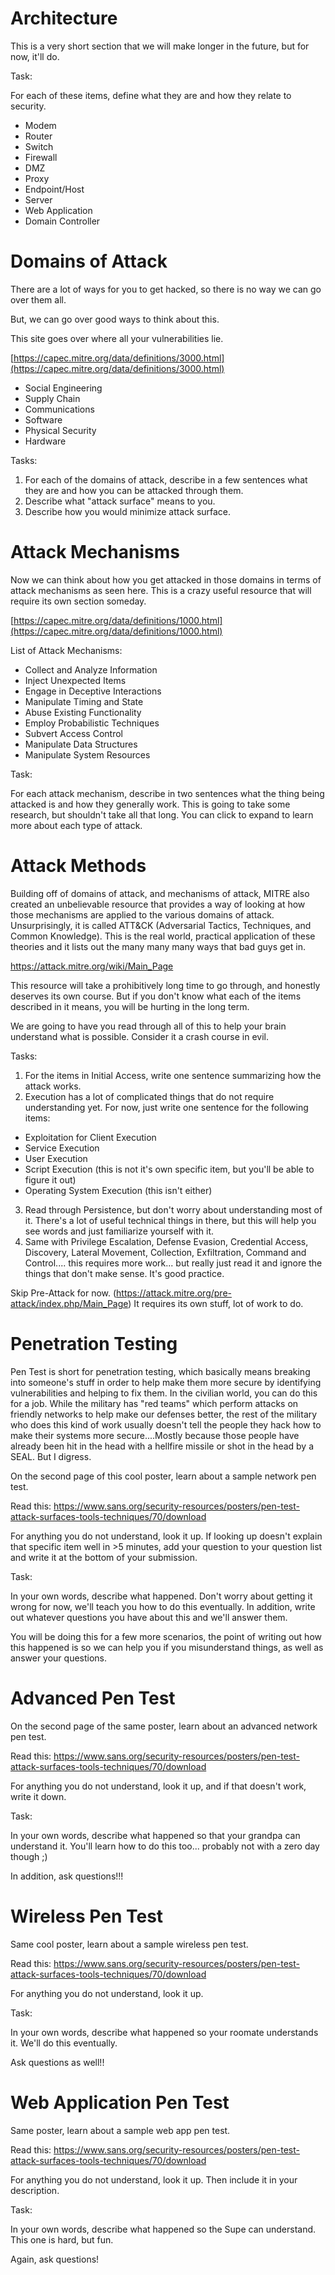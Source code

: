 # Architecture

This is a very short section that we will make longer in the future, but for now, it'll do.

Task: 

For each of these items, define what they are and how they relate to security.

* Modem
* Router
* Switch
* Firewall
* DMZ
* Proxy
* Endpoint/Host
* Server
* Web Application
* Domain Controller

# Domains of Attack
There are a lot of ways for you to get hacked, so there is no way we can go over them all. 

But, we can go over good ways to think about this. 

This site goes over where all your vulnerabilities lie.

[https://capec.mitre.org/data/definitions/3000.html](https://capec.mitre.org/data/definitions/3000.html)

* Social Engineering
* Supply Chain
* Communications
* Software
* Physical Security
* Hardware

Tasks: 

1. For each of the domains of attack, describe in a few sentences what they are and how you can be attacked through them.
2. Describe what "attack surface" means to you.
3. Describe how you would minimize attack surface.

# Attack Mechanisms


Now we can think about how you get attacked in those domains in terms of attack mechanisms as seen here. This is a crazy useful resource that will require its own section someday.

[https://capec.mitre.org/data/definitions/1000.html](https://capec.mitre.org/data/definitions/1000.html)

List of Attack Mechanisms:

* Collect and Analyze Information 
* Inject Unexpected Items 
* Engage in Deceptive Interactions 
* Manipulate Timing and State
* Abuse Existing Functionality
* Employ Probabilistic Techniques 
* Subvert Access Control 
* Manipulate Data Structures 
* Manipulate System Resources 

Task: 

For each attack mechanism, describe in two sentences what the thing being attacked is and how they generally work. This is going to take some research, but shouldn't take all that long. You can click to expand to learn more about each type of attack. 

# Attack Methods

Building off of domains of attack, and mechanisms of attack, MITRE also created an unbelievable resource that provides a way of looking at how those mechanisms are applied to the various domains of attack. Unsurprisingly, it is called ATT&CK (Adversarial Tactics, Techniques, and Common Knowledge). This is the real world, practical application of these theories and it lists out the many many many ways that bad guys get in. 

https://attack.mitre.org/wiki/Main_Page

This resource will take a prohibitively long time to go through, and honestly deserves its own course. But if you don't know what each of the items described in it means, you will be hurting in the long term.

We are going to have you read through all of this to help your brain understand what is possible. Consider it a crash course in evil.

Tasks:

1. For the items in Initial Access, write one sentence summarizing how the attack works. 
2. Execution has a lot of complicated things that do not require understanding yet. For now, just write one sentence for the following items:
* Exploitation for Client Execution
* Service Execution
* User Execution
* Script Execution (this is not it's own specific item, but you'll be able to figure it out)
* Operating System Execution (this isn't either)

3. Read through Persistence, but don't worry about understanding most of it. There's a lot of useful technical things in there, but this will help you see words and just familiarize yourself with it.
4. Same with Privilege Escalation, Defense Evasion, Credential Access, Discovery, Lateral Movement, Collection, Exfiltration, Command and Control.... this requires more work... but really just read it and ignore the things that don't make sense. It's good practice. 

Skip Pre-Attack for now. (https://attack.mitre.org/pre-attack/index.php/Main_Page) It requires its own stuff, lot of work to do.

# Penetration Testing

Pen Test is short for penetration testing, which basically means breaking into someone's stuff in order to help make them more secure by identifying vulnerabilities and helping to fix them. In the civilian world, you can do this for a job. While the military has "red teams" which perform attacks on friendly networks to help make our defenses better, the rest of the military who does this kind of work usually doesn't tell the people they hack how to make their systems more secure....Mostly because those people have already been hit in the head with a hellfire missile or shot in the head by a SEAL. But I digress.

On the second page of this cool poster, learn about a sample network pen test.

Read this: https://www.sans.org/security-resources/posters/pen-test-attack-surfaces-tools-techniques/70/download

For anything you do not understand, look it up. If looking up doesn't explain that specific item well in >5 minutes, add your question to your question list and write it at the bottom of your submission.

Task:

In your own words, describe what happened. Don't worry about getting it wrong for now, we'll teach you how to do this eventually. In addition, write out whatever questions you have about this and we'll answer them.

You will be doing this for a few more scenarios, the point of writing out how this happened is so we can help you if you misunderstand things, as well as answer your questions.

# Advanced Pen Test
On the second page of the same poster, learn about an advanced network pen test.

Read this: https://www.sans.org/security-resources/posters/pen-test-attack-surfaces-tools-techniques/70/download

For anything you do not understand, look it up, and if that doesn't work, write it down.

Task:

In your own words, describe what happened so that your grandpa can understand it. You'll learn how to do this too... probably not with a zero day though ;)

In addition, ask questions!!!

# Wireless Pen Test
Same cool poster, learn about a sample wireless pen test.

Read this: https://www.sans.org/security-resources/posters/pen-test-attack-surfaces-tools-techniques/70/download

For anything you do not understand, look it up.

Task:

In your own words, describe what happened so your roomate understands it. We'll do this eventually.

Ask questions as well!!

# Web Application Pen Test

Same poster, learn about a sample web app pen test. 

Read this: https://www.sans.org/security-resources/posters/pen-test-attack-surfaces-tools-techniques/70/download

For anything you do not understand, look it up. Then include it in your description.

Task:

In your own words, describe what happened so the Supe can understand. This one is hard, but fun.

Again, ask questions!

